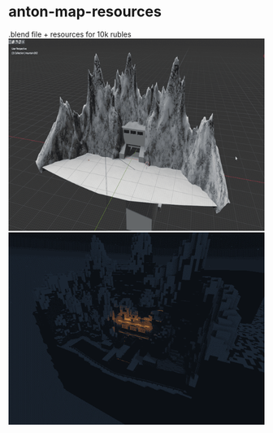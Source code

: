 # anton-map-resources
.blend file + resources for 10k rubles
![blend preview](git-screens/alpha-carcas.png)
![original](git-screens/orig.png)
